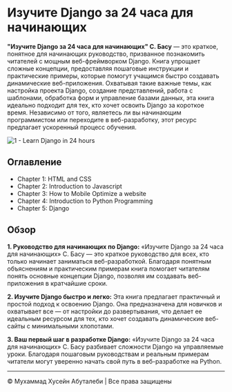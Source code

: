 <!-- ©©©©©©©©©©©©©©©©©©©©©©©© All Rights Are Reserved By Muhammad Husain Abootalebi ©©©©©©©©©©©©©©©©©©©©©©©©©©©©©©©©©© -->

# Изучите Django за 24 часа для начинающих

**"Изучите Django за 24 часа для начинающих" С. Басу** — это краткое, понятное для начинающих руководство, призванное познакомить читателей с мощным веб-фреймворком Django. Книга упрощает сложные концепции, предоставляя пошаговые инструкции и практические примеры, которые помогут учащимся быстро создавать динамические веб-приложения. Охватывая такие важные темы, как настройка проекта Django, создание представлений, работа с шаблонами, обработка форм и управление базами данных, эта книга идеально подходит для тех, кто хочет освоить Django за короткое время. Независимо от того, являетесь ли вы начинающим программистом или переходите в веб-разработку, этот ресурс предлагает ускоренный процесс обучения.

![1 - Learn Django in 24 hours](../../assets/Books/Book%20Covers/1%20-%20Learn%20Django%20in%2024%20hours.webp)

## Оглавление

- Chapter 1: HTML and CSS
- Chapter 2: Introduction to Javascript
- Chapter 3: How to Mobile Optimize a website
- Chapter 4: Introduction to Python Programming
- Chapter 5: Django

## Обзор

**1. Руководство для начинающих по Django:**
«Изучите Django за 24 часа для начинающих» С. Басу — это краткое руководство для всех, кто только начинает заниматься веб-разработкой. Благодаря понятным объяснениям и практическим примерам книга помогает читателям понять основные концепции Django, позволяя им создавать веб-приложения в кратчайшие сроки.

**2. Изучите Django быстро и легко:**
Эта книга предлагает практичный и простой подход к освоению Django. Она предназначена для новичков и охватывает все — от настройки до развертывания, что делает ее идеальным ресурсом для тех, кто хочет создавать динамические веб-сайты с минимальными хлопотами.

**3. Ваш первый шаг в разработке Django:**
«Изучите Django за 24 часа для начинающих» С. Басу разбивает сложности Django на управляемые уроки. Благодаря пошаговым руководствам и реальным примерам читатели могут уверенно начать свой путь в веб-разработке на Python.

---

© Мухаммад Хусейн Абуталеби | Все права защищены

<!-- ©©©©©©©©©©©©©©©©©©©©©©©© All Rights Are Reserved By Muhammad Husain Abootalebi ©©©©©©©©©©©©©©©©©©©©©©©©©©©©©©©©©© -->
